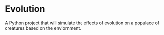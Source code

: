# Evolution
A Python project that will simulate the effects of evolution on a populace of creatures based on the enviornment.


